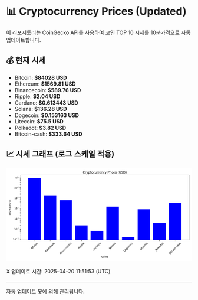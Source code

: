 
# 📊 Cryptocurrency Prices (Updated)

이 리포지토리는 CoinGecko API를 사용하여 코인 TOP 10 시세를 10분가격으로 자동 업데이트합니다.

## 💰 현재 시세
- Bitcoin: **$84028 USD**
- Ethereum: **$1569.81 USD**
- Binancecoin: **$589.76 USD**
- Ripple: **$2.04 USD**
- Cardano: **$0.613443 USD**
- Solana: **$136.28 USD**
- Dogecoin: **$0.153163 USD**
- Litecoin: **$75.5 USD**
- Polkadot: **$3.82 USD**
- Bitcoin-cash: **$333.64 USD**

## 📈 시세 그래프 (로그 스케일 적용)
![Crypto Prices](crypto_prices.png)

⏳ 업데이트 시간: 2025-04-20 11:51:53 (UTC)

---
자동 업데이트 봇에 의해 관리됩니다.
